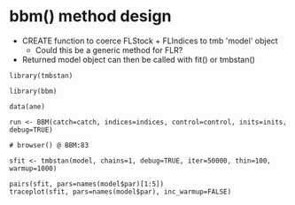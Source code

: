 
# bbm() method design

- CREATE function to coerce FLStock + FLIndices to tmb 'model' object
  - Could this be a generic method for FLR?
- Returned model object can then be called with fit() or tmbstan()

```{r}
library(tmbstan)

library(bbm)

data(ane)

run <- BBM(catch=catch, indices=indices, control=control, inits=inits, debug=TRUE)

# browser() @ BBM:83

sfit <- tmbstan(model, chains=1, debug=TRUE, iter=50000, thin=100, warmup=1000)

pairs(sfit, pars=names(model$par)[1:5])
traceplot(sfit, pars=names(model$par), inc_warmup=FALSE)
```
